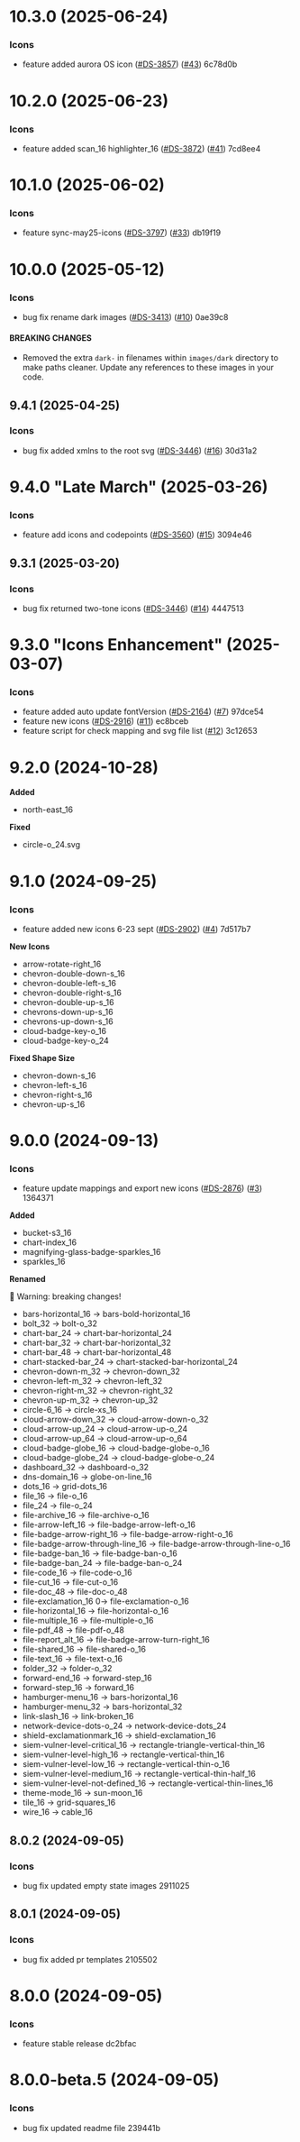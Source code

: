 # 10.3.0 (2025-06-24)

### Icons

 * feature  added aurora OS icon ([#DS-3857](https://github.com/koobiq/icons/issues/issue/DS-3857)) ([#43](https://github.com/koobiq/icons/issues/43)) 6c78d0b

# 10.2.0 (2025-06-23)

### Icons

 * feature  added scan_16 highlighter_16 ([#DS-3872](https://github.com/koobiq/icons/issues/issue/DS-3872)) ([#41](https://github.com/koobiq/icons/issues/41)) 7cd8ee4

# 10.1.0 (2025-06-02)

### Icons

 * feature  sync-may25-icons ([#DS-3797](https://github.com/koobiq/icons/issues/issue/DS-3797)) ([#33](https://github.com/koobiq/icons/issues/33)) db19f19

# 10.0.0 (2025-05-12)

### Icons

 * bug fix  rename dark images ([#DS-3413](https://github.com/koobiq/icons/issues/issue/DS-3413)) ([#10](https://github.com/koobiq/icons/issues/10)) 0ae39c8

#### BREAKING CHANGES
*    Removed the extra `dark-` in filenames within `images/dark` directory to make paths cleaner. Update any references to these images in your code.

## 9.4.1 (2025-04-25)

### Icons

 * bug fix  added xmlns to the root svg ([#DS-3446](https://github.com/koobiq/icons/issues/issue/DS-3446)) ([#16](https://github.com/koobiq/icons/issues/16)) 30d31a2

# 9.4.0 "Late March" (2025-03-26)

### Icons

 * feature  add icons and codepoints ([#DS-3560](https://github.com/koobiq/icons/issues/issue/DS-3560)) ([#15](https://github.com/koobiq/icons/issues/15)) 3094e46

## 9.3.1 (2025-03-20)

### Icons

 * bug fix  returned two-tone icons ([#DS-3446](https://github.com/koobiq/icons/issues/issue/DS-3446)) ([#14](https://github.com/koobiq/icons/issues/14)) 4447513

# 9.3.0 "Icons Enhancement" (2025-03-07)

### Icons

 * feature  added auto update fontVersion ([#DS-2164](https://github.com/koobiq/icons/issues/issue/DS-2164)) ([#7](https://github.com/koobiq/icons/issues/7)) 97dce54
 * feature  new icons ([#DS-2916](https://github.com/koobiq/icons/issues/issue/DS-2916)) ([#11](https://github.com/koobiq/icons/issues/11)) ec8bceb
 * feature  script for check mapping and svg file list ([#12](https://github.com/koobiq/icons/issues/12)) 3c12653

# 9.2.0 (2024-10-28)

 **Added**
 
 *  north-east_16

 **Fixed**

 * circle-o_24.svg

# 9.1.0 (2024-09-25)

### Icons

 * feature  added new icons 6-23 sept ([#DS-2902](https://github.com/koobiq/icons/issues/issue/DS-2902)) ([#4](https://github.com/koobiq/icons/issues/4)) 7d517b7

**New Icons**
* arrow-rotate-right_16
* chevron-double-down-s_16
* chevron-double-left-s_16
* chevron-double-right-s_16
* chevron-double-up-s_16
* chevrons-down-up-s_16
* chevrons-up-down-s_16
* cloud-badge-key-o_16
* cloud-badge-key-o_24

**Fixed Shape Size**
* chevron-down-s_16
* chevron-left-s_16
* chevron-right-s_16
* chevron-up-s_16

# 9.0.0 (2024-09-13)

### Icons

 * feature  update mappings and export new icons ([#DS-2876](https://github.com/koobiq/icons/issues/issue/DS-2876)) ([#3](https://github.com/koobiq/icons/issues/3)) 1364371

 **Added**
 * bucket-s3_16
 * chart-index_16
 * magnifying-glass-badge-sparkles_16
 * sparkles_16

 **Renamed**

🚨 Warning: breaking changes!
 * bars-horizontal_16 -> bars-bold-horizontal_16
 * bolt_32 -> bolt-o_32
 * chart-bar_24 -> chart-bar-horizontal_24
 * chart-bar_32 -> chart-bar-horizontal_32
 * chart-bar_48 -> chart-bar-horizontal_48
 * chart-stacked-bar_24 -> chart-stacked-bar-horizontal_24
 * chevron-down-m_32 -> chevron-down_32
 * chevron-left-m_32 -> chevron-left_32
 * chevron-right-m_32 -> chevron-right_32
 * chevron-up-m_32 -> chevron-up_32
 * circle-6_16 -> circle-xs_16
 * cloud-arrow-down_32 -> cloud-arrow-down-o_32
 * cloud-arrow-up_24 -> cloud-arrow-up-o_24
 * cloud-arrow-up_64 -> cloud-arrow-up-o_64
 * cloud-badge-globe_16 -> cloud-badge-globe-o_16
 * cloud-badge-globe_24 -> cloud-badge-globe-o_24
 * dashboard_32 -> dashboard-o_32
 * dns-domain_16 -> globe-on-line_16
 * dots_16 -> grid-dots_16
 * file_16 -> file-o_16
 * file_24 -> file-o_24
 * file-archive_16 -> file-archive-o_16
 * file-arrow-left_16 -> file-badge-arrow-left-o_16
 * file-badge-arrow-right_16 -> file-badge-arrow-right-o_16
 * file-badge-arrow-through-line_16 -> file-badge-arrow-through-line-o_16
 * file-badge-ban_16 -> file-badge-ban-o_16
 * file-badge-ban_24 -> file-badge-ban-o_24
 * file-code_16 -> file-code-o_16
 * file-cut_16 -> file-cut-o_16
 * file-doc_48 -> file-doc-o_48
 * file-exclamation_16 0-> file-exclamation-o_16
 * file-horizontal_16 -> file-horizontal-o_16
 * file-multiple_16 -> file-multiple-o_16
 * file-pdf_48 -> file-pdf-o_48
 * file-report_alt_16 -> file-badge-arrow-turn-right_16
 * file-shared_16 -> file-shared-o_16
 * file-text_16 -> file-text-o_16
 * folder_32 -> folder-o_32
 * forward-end_16 -> forward-step_16
 * forward-step_16 -> forward_16
 * hamburger-menu_16 -> bars-horizontal_16
 * hamburger-menu_32 -> bars-horizontal_32
 * link-slash_16 -> link-broken_16
 * network-device-dots-o_24 -> network-device-dots_24
 * shield-exclamationmark_16 -> shield-exclamation_16
 * siem-vulner-level-critical_16 -> rectangle-triangle-vertical-thin_16
 * siem-vulner-level-high_16 -> rectangle-vertical-thin_16
 * siem-vulner-level-low_16 -> rectangle-vertical-thin-o_16
 * siem-vulner-level-medium_16 -> rectangle-vertical-thin-half_16
 * siem-vulner-level-not-defined_16 -> rectangle-vertical-thin-lines_16
 * theme-mode_16 -> sun-moon_16
 * tile_16 -> grid-squares_16
 * wire_16 -> cable_16

## 8.0.2 (2024-09-05)

### Icons

 * bug fix  updated empty state images 2911025

## 8.0.1 (2024-09-05)

### Icons

 * bug fix  added pr templates 2105502

# 8.0.0 (2024-09-05)

### Icons

 * feature  stable release dc2bfac

# 8.0.0-beta.5 (2024-09-05)

### Icons

 * bug fix  updated readme file 239441b

